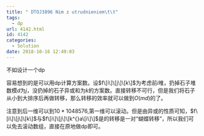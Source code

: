 ```yaml
---
title: " DTOJ3896 Nim z utrudnieniem\t\t"
tags:
  - dp
url: 4142.html
id: 4142
categories:
  - Solution
date: 2018-10-16 12:49:03
---
```


不如设计一个dp

容易想到的是可以用dp计算方案数。设$f\[i\]\[j\]\[k\]$为考虑前$i$堆，扔掉石子堆数模$d$为$j$，没扔掉的石子异或和为$k$的方案数。直接转移不可行，但是我们将石子从小到大排序后再做转移，那么转移的效率就可以做到$O(md)$的了。

注意到后一维可以到$10*1048576$,第一维可以滚动。但是由异或的性质可知，$f\[i\]\[j\]\[k\]$与$f\[i\]\[j\]\[k^{}a\[i\]\]$是的转移是一对“蝴蝶转移”，所以我们可以免去滚动数组，直接在原地做dp即可。